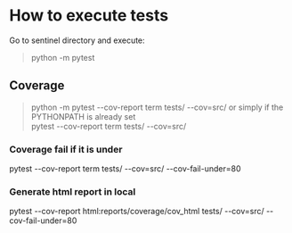 # How to execute tests
Go to sentinel directory and execute:
> python -m pytest

## Coverage
> python -m pytest --cov-report term tests/ --cov=src/
or simply if the PYTHONPATH is already set  
> pytest --cov-report term tests/ --cov=src/

### Coverage fail if it is under
pytest --cov-report term tests/ --cov=src/ --cov-fail-under=80

### Generate html report in local
pytest --cov-report html:reports/coverage/cov_html tests/ --cov=src/ --cov-fail-under=80

